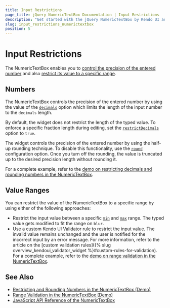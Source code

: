```yaml
---
title: Input Restrictions
page_title: jQuery NumericTextBox Documentation | Input Restrictions
description: "Get started with the jQuery NumericTextBox by Kendo UI and learn how to create, initialize, and enable the widget."
slug: input_restrictions_numerictextbox
position: 5
---
```


# Input Restrictions

The NumericTextBox enables you to [control the precision of the entered number](#numbers) and also [restrict its value to a specific range](#value-ranges).

## Numbers

The NumericTextBox controls the precision of the entered number by using the value of the [`decimals`](/api/javascript/ui/numerictextbox/configuration/decimals) option which limits the length of the input number to the `decimals` length.

By default, the widget does not restrict the length of the typed value. To enforce a specific fraction length during editing, set the [`restrictDecimals`](/api/javascript/ui/numerictextbox/configuration/restrictdecimals) option to `true`.

The widget controls the precision of the entered number by using the half-up rounding technique. To disable this functionality, use the [`round`](/api/javascript/ui/numerictextbox/configuration/round) configuration option. Once you turn off the rounding, the value is truncated up to the desired precision length without rounding it.

For a complete example, refer to the [demo on restricting decimals and rounding numbers in the NumericTextBox](https://demos.telerik.com/kendo-ui/numerictextbox/precision).

## Value Ranges

You can restrict the value of the NumericTextBox to a specific range by using either of the following approaches:

- Restrict the input value between a specific [`min`](/api/javascript/ui/numerictextbox/configuration/min) and [`max`](/api/javascript/ui/numerictextbox/configuration/max) range. The typed value gets modified to fit the range on `blur`.
- Use a custom Kendo UI Validator rule to restrict the input value. The invalid value remains unchanged and the user is notified for the incorrect input by an error message. For more information, refer to the article on the [custom validation rules]({% slug overview_kendoui_validator_widget %}#custom-rules-for-validation). For a complete example, refer to the [demo on range validation in the NumericTextBox](https://demos.telerik.com/kendo-ui/numerictextbox/validation).

## See Also

* [Restricting and Rounding Numbers in the NumericTextBox (Demo)](https://demos.telerik.com/kendo-ui/numerictextbox/precision)
* [Range Validation in the NumericTextBox (Demo)](https://demos.telerik.com/kendo-ui/numerictextbox/validation)
* [JavaScript API Reference of the NumericTextBox](/api/javascript/ui/numerictextbox)
